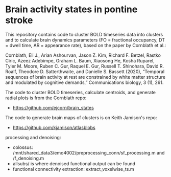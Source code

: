 # Brain activity states in pontine stroke

This repository contains code to cluster BOLD timeseries data into clusters and to calculate brain dynamics parameters (FO = fractional occupancy, DT = dwell time, AR = appearance rate), based on the paper by Cornblath et al.:


Cornblath, Eli J., Arian Ashourvan, Jason Z. Kim, Richard F. Betzel, Rastko Ciric, Azeez Adebimpe, Graham L. Baum, Xiaosong He, Kosha Ruparel, Tyler M. Moore, Ruben C. Gur, Raquel E. Gur, Russell T. Shinohara, David R. Roalf, Theodore D. Satterthwaite, and Danielle S. Bassett (2020), “Temporal sequences of brain activity at rest are constrained by white matter structure and modulated by cognitive demands,” Communications biology, 3 (1), 261.




The code to cluster BOLD timeseries, calculate centroids, and generate radial plots is from the Cornblath repo: 
- https://github.com/ejcorn/brain_states

The code to generate brain maps of clusters is on Keith Jamison's repo: 
- https://github.com/kjamison/atlasblobs



processing and denoising:
- colossus: /mnt/shared_data3/emo4002/preprocessing_conn/sf_processing.m and /f_denoising.m
- allsubs/ is where denoised functional output can be found
- functional connectivity extraction: extract_voxelwise_ts.m

